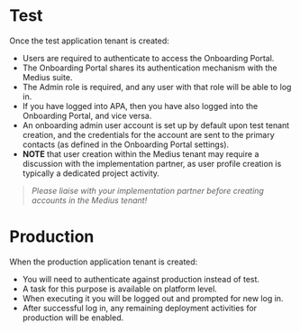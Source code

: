 # Test

Once the test application tenant is created: 
* Users are required to authenticate to access the Onboarding Portal.
* The Onboarding Portal shares its authentication mechanism with the Medius suite.
* The Admin role is required, and any user with that role will be able to log in.
* If you have logged into APA, then you have also logged into the Onboarding Portal, and vice versa.
* An onboarding admin user account is set up by default upon test tenant creation, and the credentials for the account are sent to the primary contacts (as defined in the Onboarding Portal settings).
* **NOTE** that user creation within the Medius tenant may require a discussion with the implementation partner, as user profile creation is typically a dedicated project activity.
> *Please liaise with your implementation partner before creating accounts in the Medius tenant!*

# Production

When the production application tenant is created:
* You will need to authenticate against production instead of test. 
* A task for this purpose is available on platform level.
* When executing it you will be logged out and prompted for new log in. 
* After successful log in, any remaining deployment activities for production will be enabled.
